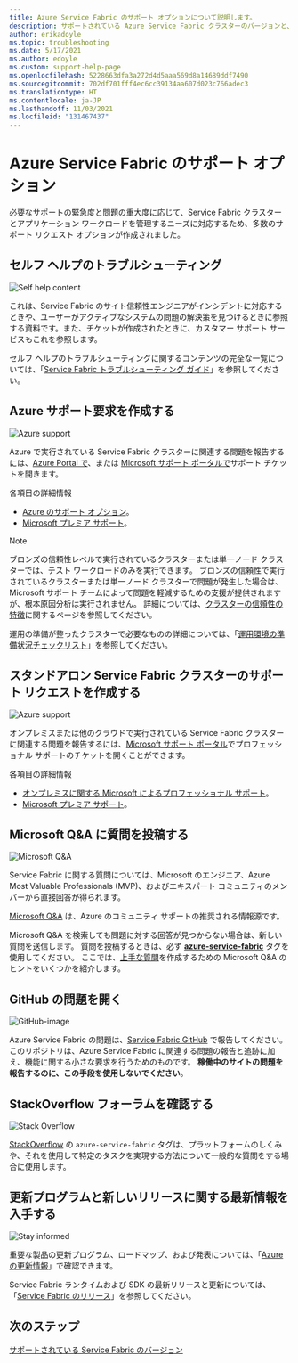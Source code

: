 ```yaml
---
title: Azure Service Fabric のサポート オプションについて説明します。
description: サポートされている Azure Service Fabric クラスターのバージョンと、サポート チケットを提出するためのリンク
author: erikadoyle
ms.topic: troubleshooting
ms.date: 5/17/2021
ms.author: edoyle
ms.custom: support-help-page
ms.openlocfilehash: 5228663dfa3a272d4d5aaa569d8a14689ddf7490
ms.sourcegitcommit: 702df701fff4ec6cc39134aa607d023c766adec3
ms.translationtype: HT
ms.contentlocale: ja-JP
ms.lasthandoff: 11/03/2021
ms.locfileid: "131467437"
---
```

# <a name="azure-service-fabric-support-options"></a>Azure Service Fabric のサポート オプション

必要なサポートの緊急度と問題の重大度に応じて、Service Fabric クラスターとアプリケーション ワークロードを管理するニーズに対応するため、多数のサポート リクエスト オプションが作成されました。

## <a name="self-help-troubleshooting"></a>セルフ ヘルプのトラブルシューティング
<div class='icon is-large'>
    <img alt='Self help content' src='./media/logos/doc-logo.png'>
</div>

これは、Service Fabric のサイト信頼性エンジニアがインシデントに対応するときや、ユーザーがアクティブなシステムの問題の解決策を見つけるときに参照する資料です。また、チケットが作成されたときに、カスタマー サポート サービスもこれを参照します。

セルフ ヘルプのトラブルシューティングに関するコンテンツの完全な一覧については、「[Service Fabric トラブルシューティング ガイド](https://github.com/Azure/Service-Fabric-Troubleshooting-Guides)」を参照してください。

## <a name="create-an-azure-support-request"></a>Azure サポート要求を作成する
<div class='icon is-large'>
    <img alt='Azure support' src='./media/logos/azure-logo.png'>
</div>

Azure で実行されている Service Fabric クラスターに関連する問題を報告するには、[Azure Portal で](https://ms.portal.azure.com/#blade/Microsoft_Azure_Support/HelpAndSupportBlade/overview)、または [Microsoft サポート ポータルで](https://support.microsoft.com/oas/default.aspx?prid=16146)サポート チケットを開きます。

各項目の詳細情報

- [Azure のサポート オプション](https://azure.microsoft.com/support/plans/?b=16.44)。
- [Microsoft プレミア サポート](https://support.microsoft.com/premier)。

> [!Note]
> ブロンズの信頼性レベルで実行されているクラスターまたは単一ノード クラスターでは、テスト ワークロードのみを実行できます。 ブロンズの信頼性で実行されているクラスターまたは単一ノード クラスターで問題が発生した場合は、Microsoft サポート チームによって問題を軽減するための支援が提供されますが、根本原因分析は実行されません。 詳細については、[クラスターの信頼性の特徴](./service-fabric-cluster-capacity.md#reliability-characteristics-of-the-cluster)に関するページを参照してください。
>
> 運用の準備が整ったクラスターで必要なものの詳細については、「[運用環境の準備状況チェックリスト](./service-fabric-production-readiness-checklist.md)」を参照してください。

<a id="getlivesitesupportonprem"></a>

## <a name="create-a-support-request-for-standalone-service-fabric-clusters"></a>スタンドアロン Service Fabric クラスターのサポート リクエストを作成する
<div class='icon is-large'>
    <img alt='Azure support' src='./media/logos/azure-logo.png'>
</div>

オンプレミスまたは他のクラウドで実行されている Service Fabric クラスターに関連する問題を報告するには、[Microsoft サポート ポータル](https://portal.azure.com/#blade/Microsoft_Azure_Support/HelpAndSupportBlade/overview)でプロフェッショナル サポートのチケットを開くことができます。

各項目の詳細情報

- [オンプレミスに関する Microsoft によるプロフェッショナル サポート](https://support.microsoft.com/en-us/gp/offerprophone?wa=wsignin1.0)。
- [Microsoft プレミア サポート](https://support.microsoft.com/en-us/premier)。

## <a name="post-a-question-to-microsoft-qa"></a>Microsoft Q&A に質問を投稿する
<div class='icon is-large'>
    <img alt='Microsoft Q&A' src='./media/logos/microsoft-logo.png'>
</div>   

Service Fabric に関する質問については、Microsoft のエンジニア、Azure Most Valuable Professionals (MVP)、およびエキスパート コミュニティのメンバーから直接回答が得られます。

[Microsoft Q&A](/answers/topics/azure-service-fabric.html) は、Azure のコミュニティ サポートの推奨される情報源です。

Microsoft Q&A を検索しても問題に対する回答が見つからない場合は、新しい質問を送信します。 質問を投稿するときは、必ず [**azure-service-fabric**](/answers/topics/azure-service-fabric.html) タグを使用してください。 ここでは、[上手な質問](/answers/articles/24951/how-to-write-a-quality-question.html)を作成するための Microsoft Q&A のヒントをいくつかを紹介します。

## <a name="open-a-github-issue"></a>GitHub の問題を開く
<div class='icon is-large'>
    <img alt='GitHub-image' src='./media/logos/github-logo.png'>
</div>

Azure Service Fabric の問題は、[Service Fabric GitHub](https://github.com/microsoft/service-fabric/issues) で報告してください。 このリポジトリは、Azure Service Fabric に関連する問題の報告と追跡に加え、機能に関する小さな要求を行うためのものです。 **稼働中のサイトの問題を報告するのに、この手段を使用しないでください**。

## <a name="check-the-stackoverflow-forum"></a>StackOverflow フォーラムを確認する
<div class='icon is-large'>
    <img alt='Stack Overflow' src='./media/logos/stack-overflow-logo.png'>
</div>

[StackOverflow][stackoverflow] の `azure-service-fabric` タグは、プラットフォームのしくみや、それを使用して特定のタスクを実現する方法について一般的な質問をする場合に使用します。

## <a name="stay-informed-of-updates-and-new-releases"></a>更新プログラムと新しいリリースに関する最新情報を入手する

<div class='icon is-large'>
    <img alt='Stay informed' src='./media/logos/updates-logo.png'>
</div>

重要な製品の更新プログラム、ロードマップ、および発表については、「[Azure の更新情報](https://azure.microsoft.com/updates/?product=service-fabric)」で確認できます。

Service Fabric ランタイムおよび SDK の最新リリースと更新については、「[Service Fabric のリリース](release-notes.md)」を参照してください。



## <a name="next-steps"></a>次のステップ

[サポートされている Service Fabric のバージョン](service-fabric-versions.md)

<!--references-->
[Microsoft Q&A question page]: /answers/topics/azure-service-fabric.html
[stackoverflow]: https://stackoverflow.com/questions/tagged/azure-service-fabric
[uservoice-forum]: https://feedback.azure.com/d365community/forum/e622b37a-2225-ec11-b6e6-000d3a4f0f84
[acom-docs]: ./index.yml
[sample-repos]: /samples/browse/?products=azure
